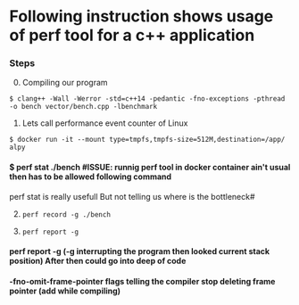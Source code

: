 # Following instruction shows usage of perf tool for a c++ application
### Steps
0. Compiling our program

`$ clang++ -Wall -Werror -std=c++14 -pedantic -fno-exceptions -pthread -o bench vector/bench.cpp -lbenchmark`

1. Lets call performance event counter of Linux

`$ docker run -it --mount type=tmpfs,tmpfs-size=512M,destination=/app/ alpy
`

#### $ perf stat ./bench #ISSUE: runnig perf tool in docker container ain't usual then has to be allowed following command 
perf stat is really usefull But not telling us where is the bottleneck#

2. `perf record -g ./bench`

3. `perf report -g`

#### perf report -g (-g interrupting the program then looked current stack position) After then could go into deep of code

#### -fno-omit-frame-pointer flags telling the compiler stop deleting frame pointer (add while compiling)
